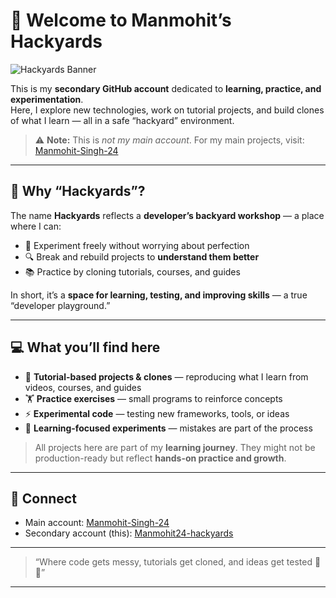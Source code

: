 # 👋 Welcome to **Manmohit’s Hackyards**

![Hackyards Banner](https://img.shields.io/badge/Hackyards-Learn%20&%20Experiment-blue?style=for-the-badge)

This is my **secondary GitHub account** dedicated to **learning, practice, and experimentation**.  
Here, I explore new technologies, work on tutorial projects, and build clones of what I learn — all in a safe “hackyard” environment.

> ⚠️ **Note:** This is *not my main account*. For my main projects, visit: [Manmohit-Singh-24](https://github.com/Manmohit-Singh24)  

---

## 🧪 Why “Hackyards”?

The name **Hackyards** reflects a **developer’s backyard workshop** — a place where I can:

- 🔧 Experiment freely without worrying about perfection  
- 🔍 Break and rebuild projects to **understand them better**  
- 📚 Practice by cloning tutorials, courses, and guides  

In short, it’s a **space for learning, testing, and improving skills** — a true “developer playground.”

---

## 💻 What you’ll find here

- 📖 **Tutorial-based projects & clones** — reproducing what I learn from videos, courses, and guides  
- 🏋️ **Practice exercises** — small programs to reinforce concepts  
- ⚡ **Experimental code** — testing new frameworks, tools, or ideas  
- 🧠 **Learning-focused experiments** — mistakes are part of the process  

> All projects here are part of my **learning journey**. They might not be production-ready but reflect **hands-on practice and growth**.

---

## 📌 Connect

- Main account: [Manmohit-Singh-24](https://github.com/Manmohit-Singh24)  
- Secondary account (this): [Manmohit24-hackyards](https://github.com/Manmohit24-hackyards)

---
> “Where code gets messy, tutorials get cloned, and ideas get tested 🧠💥”
---

